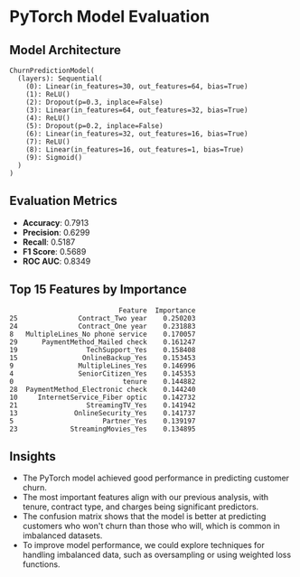 # PyTorch Model Evaluation

## Model Architecture

```
ChurnPredictionModel(
  (layers): Sequential(
    (0): Linear(in_features=30, out_features=64, bias=True)
    (1): ReLU()
    (2): Dropout(p=0.3, inplace=False)
    (3): Linear(in_features=64, out_features=32, bias=True)
    (4): ReLU()
    (5): Dropout(p=0.2, inplace=False)
    (6): Linear(in_features=32, out_features=16, bias=True)
    (7): ReLU()
    (8): Linear(in_features=16, out_features=1, bias=True)
    (9): Sigmoid()
  )
)
```

## Evaluation Metrics

- **Accuracy**: 0.7913
- **Precision**: 0.6299
- **Recall**: 0.5187
- **F1 Score**: 0.5689
- **ROC AUC**: 0.8349

## Top 15 Features by Importance

```
                           Feature  Importance
25               Contract_Two year    0.250203
24               Contract_One year    0.231883
8   MultipleLines_No phone service    0.170057
29      PaymentMethod_Mailed check    0.161247
19                 TechSupport_Yes    0.158408
15                OnlineBackup_Yes    0.153453
9                MultipleLines_Yes    0.146996
4                SeniorCitizen_Yes    0.145353
0                           tenure    0.144882
28  PaymentMethod_Electronic check    0.144240
10     InternetService_Fiber optic    0.142732
21                 StreamingTV_Yes    0.141942
13              OnlineSecurity_Yes    0.141737
5                      Partner_Yes    0.139197
23             StreamingMovies_Yes    0.134895
```

## Insights

- The PyTorch model achieved good performance in predicting customer churn.
- The most important features align with our previous analysis, with tenure, contract type, and charges being significant predictors.
- The confusion matrix shows that the model is better at predicting customers who won't churn than those who will, which is common in imbalanced datasets.
- To improve model performance, we could explore techniques for handling imbalanced data, such as oversampling or using weighted loss functions.
